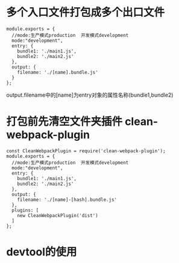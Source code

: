 # 多个入口文件打包成多个出口文件

```
module.exports = {
  //mode:生产模式production  开发模式development
  mode:"development", 
  entry: {
    bundle1: './main1.js',
    bundle2: './main2.js'
  },
  output: {
    filename: './[name].bundle.js'
  }
};

```

output.filename中的[name]为entry对象的属性名称(bundle1,bundle2)


# 打包前先清空文件夹插件 clean-webpack-plugin
```
const CleanWebpackPlugin = require('clean-webpack-plugin');
module.exports = {
  //mode:生产模式production  开发模式development
  mode:"development", 
  entry: {
    bundle1: './main1.js',
    bundle2: './main2.js'
  },
  output: {
    filename: './[name]-[hash].bundle.js'
  },
  plugins: [
    new CleanWebpackPlugin('dist') 
  ]
};
```


# devtool的使用